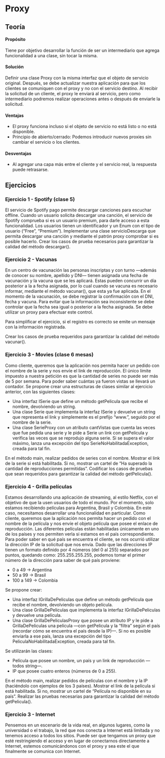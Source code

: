 # Proxy
## Teoría
#### Propósito
Tiene por objetivo desarrollar la función de ser un intermediario que agrega funcionalidad a una clase, sin tocar la misma.

#### Solución
Definir una clase Proxy con la misma interfaz que el objeto de servicio original. 
Después, se debe actualizar nuestra aplicación para que los clientes se comuniquen con el proxy y no con el servicio destino. Al recibir la solicitud de un cliente, el proxy le enviará al servicio, pero como intermediario podremos realizar operaciones antes o después de enviarle la solicitud.

#### Ventajas
* El proxy funciona incluso si el objeto de servicio no está listo o no está disponible.
* Principio de abierto/cerrado: Podemos introducir nuevos proxies sin cambiar el servicio o los clientes.

#### Desventajas
* Al agregar una capa más entre el cliente y el servicio real, la respuesta puede retrasarse.

## Ejercicios
### Ejercicio 1 - Spotify (clase 5)
El servicio de Spotify pago permite descargar canciones para escuchar offline. Cuando un usuario solicita descargar una canción, el servicio de Spotify comprueba si es un usuario premium, para darle acceso a esta funcionalidad. Los usuarios tienen un identificador y un Enum con el tipo de usuario (“Free”, “Premium”).
Implementar una clase servicioDescarga que permita descargar una canción y mediante el patrón proxy comprobar si es posible hacerlo. 
Crear los casos de prueba necesarios para garantizar la calidad del método descargar().

### Ejercicio 2 - Vacunas
En un centro de vacunación las personas inscriptas y con turno —además de conocer
su nombre, apellido y DNI— tienen asignada una fecha de vacunación y la vacuna que
se les aplicará. Estas pueden concurrir un día posterior a la a fecha asignada, por lo
cual cuando se vacuna es necesario informar, mediante el método vacunar(), que
esta ya fue aplicada. En el momento de la vacunación, se debe registrar la
confirmación con el DNI, fecha y vacuna. Para evitar que la información sea
inconsistente se debe controlar que la fecha sea igual o posterior a la fecha asignada.
Se debe utilizar un proxy para efectuar este control.

Para simplificar el ejercicio, si el registro es correcto se emite un mensaje con la
información registrada.

Crear los casos de prueba requeridos para garantizar la calidad del método vacunar().

### Ejercicio 3 - Movies (clase 6 mesas)
Como cliente, queremos que la aplicación nos permita hacer un pedido con el nombre de la serie y nos envíe el link de reproducción. El único límite impuesto a nuestra petición es que la cantidad de series no puede ser más de 5 por semana. Para poder saber cuántas ya fueron vistas se llevará un contador.
Se propone crear una estructuras de clases similar al ejercicio anterior, con las siguientes clases:

* Una interfaz ISerie que define un método getPelicula que recibe el nombre, devolviendo un string.
* Una clase Serie que implementa la interfaz ISerie y devuelve un string que representa el link y simplemente es el prefijo “www.”, seguido por el nombre de la serie. 
* Una clase SerieProxy con un atributo cantVistas que cuenta las veces que fue pedida una serie y le pide a Serie un link con getPelicula y verifica las veces que se reprodujo alguna serie. Si se supera el valor máximo, lanza una excepción del tipo SerieNoHabilitadaException, creada para tal fin.

En el método main, realizar pedidos de series con el nombre. Mostrar el link de la serie si está habilitada. Si no, mostrar un cartel de “Ha superado la cantidad de reproducciones permitidas”.
Codificar los casos de pruebas que sean requeridos para garantizar la calidad del método getPelicula().

### Ejercicio 4 - Grilla películas
Estamos desarrollando una aplicación de streaming, al estilo Netflix, con el objetivo de
que la usen usuarios de todo el mundo. Por el momento, solo estamos recibiendo
películas para Argentina, Brasil y Colombia. En este caso, necesitamos desarrollar una
funcionalidad en particular.
Como cliente, queremos que la aplicación nos permita hacer un pedido con el nombre
de la película y nos envíe el objeto película que posee el enlace de reproducción. Las
diferentes películas están habilitadas únicamente en uno de los países y nos permiten
verla si estamos en el país correspondiente.
Para poder saber en qué país se encuentra el cliente, se nos ocurrió utilizar la
dirección IP de la solicitud que nos envía. Dado que las direcciones IP tienen un
formato definido por 4 números (del 0 al 255) separados por puntos, quedando como:
255.255.255.255, podemos tomar el primer número de la dirección para saber de qué
país proviene:
* 0 a 49 -> Argentina
* 50 a 99 -> Brasil
* 100 a 149 -> Colombia

Se propone crear:
* Una interfaz IGrillaDePeliculas que define un método getPelicula que recibe el
nombre, devolviendo un objeto película.
* Una clase GrillaDePeliculas que implementa la interfaz IGrillaDePeliculas y
devuelve una película.
* Una clase GrillaDePeliculasProxy que posee un atributo IP y le pide a
GrillaDePeliculas una película —con getPelicula y la “filtra” según el país
(recordar cómo se encuentra el país desde la IP)—. Si no es posible enviarla a
ese país, lanza una excepción del tipo PeliculaNoHabilitadaException, creada
para tal fin.

Se utilizarán las clases:
* Película que posee un nombre, un país y un link de reproducción
—todos string—.
* IP que posee cuatro enteros (números de 0 a 255).

En el método main, realizar pedidos de películas con el nombre y la IP (haciéndolo con
ejemplos de los 3 países). Mostrar el link de la película si está habilitada. Si no, mostrar
un cartel de “Película no disponible en su país”.
Realizar las pruebas necesarias para garantizar la calidad del método getPelicula().


### Ejercicio 3 - Internet
Pensemos en un escenario de la vida real, en algunos lugares, como la universidad o el trabajo, la red que nos conecta a Internet está limitada y no tenemos acceso a todos los sitios. 
Puede ser que tengamos un proxy que esté restringiendo el acceso y en lugar de conectarnos directamente a Internet, estemos comunicándonos con el proxy y sea este el que finalmente se comunica con Internet.


